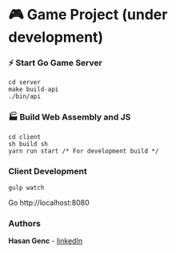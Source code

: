 # 🎮 Game Project (under development)

### ⚡️ Start Go Game Server

```
cd server
make build-api
./bin/api
```

### 🏭 Build Web Assembly and JS

```
cd client
sh build sh
yarn run start /* For development build */
```

### Client Development
```
gulp watch
```

Go http://localhost:8080

### Authors

**Hasan Genc** - [linkedIn](https://linkedin.com/in/hasangenc0)